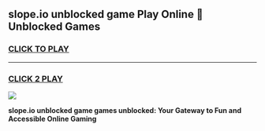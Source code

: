 
## slope.io unblocked game Play Online 👋 Unblocked Games
<h3>
<a href="https://premium.freeplayer.one?title=slope.io_unblocked_game&ref=19F">CLICK TO PLAY</a></h3>
<hr>

<h3>
<a href="https://premium.freeplayer.one?title=slope.io_unblocked_game&ref=19F">CLICK 2 PLAY</a>
  
</h3>

<a href="https://premium.freeplayer.one?title=slope.io_unblocked_game&ref=19F"><img src="https://clearcache.store/games.png"></a>


**slope.io unblocked game games unblocked: Your Gateway to Fun and Accessible Online Gaming**
